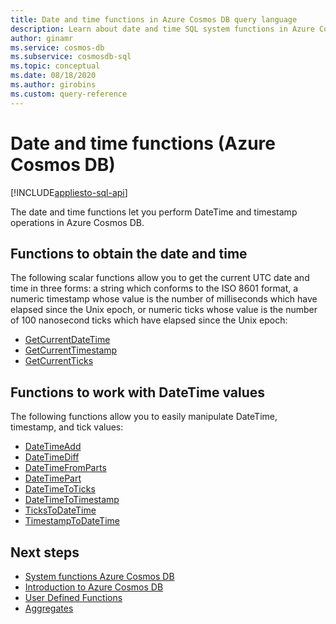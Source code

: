 ```yaml
---
title: Date and time functions in Azure Cosmos DB query language
description: Learn about date and time SQL system functions in Azure Cosmos DB to perform DateTime and timestamp operations.
author: ginamr
ms.service: cosmos-db
ms.subservice: cosmosdb-sql
ms.topic: conceptual
ms.date: 08/18/2020
ms.author: girobins
ms.custom: query-reference
---
```

# Date and time functions (Azure Cosmos DB)
[!INCLUDE[appliesto-sql-api](includes/appliesto-sql-api.md)]

The date and time functions let you perform DateTime and timestamp operations in Azure Cosmos DB.

## Functions to obtain the date and time

The following scalar functions allow you to get the current UTC date and time in three forms: a string which conforms to the ISO 8601 format,
a numeric timestamp whose value is the number of milliseconds which have elapsed since the Unix epoch,
or numeric ticks whose value is the number of 100 nanosecond ticks which have elapsed since the Unix epoch:

* [GetCurrentDateTime](sql-query-getcurrentdatetime.md)
* [GetCurrentTimestamp](sql-query-getcurrenttimestamp.md)
* [GetCurrentTicks](sql-query-getcurrentticks.md)

## Functions to work with DateTime values

The following functions allow you to easily manipulate DateTime, timestamp, and tick values:

* [DateTimeAdd](sql-query-datetimeadd.md)
* [DateTimeDiff](sql-query-datetimediff.md)
* [DateTimeFromParts](sql-query-datetimefromparts.md)
* [DateTimePart](sql-query-datetimepart.md)
* [DateTimeToTicks](sql-query-datetimetoticks.md)
* [DateTimeToTimestamp](sql-query-datetimetotimestamp.md)
* [TicksToDateTime](sql-query-tickstodatetime.md)
* [TimestampToDateTime](sql-query-timestamptodatetime.md)

## Next steps

- [System functions Azure Cosmos DB](sql-query-system-functions.md)
- [Introduction to Azure Cosmos DB](introduction.md)
- [User Defined Functions](sql-query-udfs.md)
- [Aggregates](sql-query-aggregate-functions.md)
